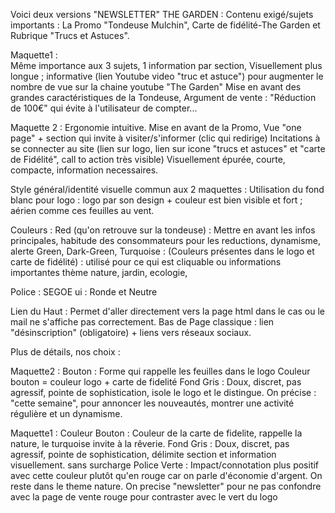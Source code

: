 



Voici deux versions "NEWSLETTER" THE GARDEN :
Contenu exigé/sujets importants : La Promo "Tondeuse Mulchin", Carte de fidélité-The Garden et Rubrique "Trucs et Astuces".


Maquette1 :  
Même importance aux 3 sujets, 1 information par section,
Visuellement plus longue ; informative (lien Youtube video "truc et astuce") pour augmenter le nombre de vue sur la chaine youtube "The Garden"
Mise en avant des grandes caractéristiques de la Tondeuse,
Argument de vente : "Réduction de 100€" qui évite à l'utilisateur de compter...

Maquette 2 : 
Ergonomie intuitive.
Mise en avant de la Promo, Vue "one page" + section qui invite à visiter/s'informer (clic qui redirige) 
Incitations à se connecter au site (lien sur logo, lien sur icone "trucs et astuces" et "carte de Fidélité", call to action très visible)
Visuellement épurée, courte, compacte, information necessaires.


Style général/identité visuelle commun aux 2 maquettes :
Utilisation du fond blanc pour logo :
logo par son design + couleur est bien visible et fort ; aérien comme ces feuilles au vent.

Couleurs :
Red (qu'on retrouve sur la tondeuse) : Mettre en avant les infos principales, habitude des consommateurs pour les reductions, dynamisme, alerte 
Green, Dark-Green, Turquoise : (Couleurs présentes dans le logo et carte de fidélité) : utilisé pour ce qui est cliquable ou informations importantes
thème nature, jardin, ecologie,

Police : 
SEGOE ui : Ronde et Neutre

Lien du Haut : Permet d'aller directement  vers la page html dans le cas ou le mail ne s'affiche pas correctement.
Bas de Page classique : lien "désinscription" (obligatoire) + liens vers réseaux sociaux.




Plus de détails, nos choix : 

Maquette2 :
Bouton : Forme qui rappelle les feuilles dans le logo 
Couleur bouton = couleur logo + carte de fidelité
Fond Gris : Doux, discret, pas agressif, pointe de sophistication, isole le logo et le distingue.
On précise : "cette semaine", pour annoncer les nouveautés, montrer une activité régulière et un dynamisme.


Maquette1 :
Couleur Bouton : Couleur de la carte de fidelite, rappelle la nature, le turquoise invite à la rêverie.
Fond Gris : Doux, discret, pas agressif, pointe de sophistication, délimite section et information visuellement. sans surcharge
Police Verte : Impact/connotation plus positif avec cette couleur plutôt qu'en rouge car on parle d'économie d'argent. On reste dans le theme nature.
On precise "newsletter" pour ne pas confondre avec la page de vente rouge pour contraster avec le vert du logo



